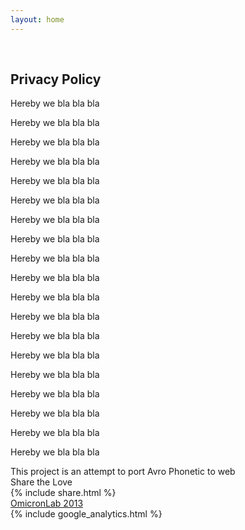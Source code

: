 ```yaml
---
layout: home
---
```


<div class="container wrapper">
	<div id="leftbar" class="leftbar">
		<div id="indicator">
			<span id="mobilehint" class="vason"></span>
			<div class="avrosprite indicator-bare"></div>
			<div class="avrosprite indicator-glow"></div>
		</div>
		<div class="logoleft">
			<div class="avrosprite logo"></div>
		</div>
		<div class="vason bottomfloat leftbar">
			<span></span><br>
			<small></small>
		</div>
	</div>
	<div id="middle">
	    <div id="main">
			<h2>Privacy Policy</h2>
			<p>Hereby we bla bla bla</p>
			<p>Hereby we bla bla bla</p>
			<p>Hereby we bla bla bla</p>
			<p>Hereby we bla bla bla</p>
			<p>Hereby we bla bla bla</p>
			<p>Hereby we bla bla bla</p>
			<p>Hereby we bla bla bla</p>
			<p>Hereby we bla bla bla</p>
			<p>Hereby we bla bla bla</p>
			<p>Hereby we bla bla bla</p>
			<p>Hereby we bla bla bla</p>
			<p>Hereby we bla bla bla</p>
			<p>Hereby we bla bla bla</p>
			<p>Hereby we bla bla bla</p>
			<p>Hereby we bla bla bla</p>
			<p>Hereby we bla bla bla</p>
			<p>Hereby we bla bla bla</p>
			<p>Hereby we bla bla bla</p>
			<p>Hereby we bla bla bla</p>
	    </div>
	</div>
	<div id="rightbar">
		<div class="logoright">
			<div class="avrosprite logo"></div>
		</div>
		<div class="vason txtright txttop">
			This project is an attempt to port Avro Phonetic to web
		</div>
		<div class="vason share">
			Share the Love <br>
			{% include share.html %}
		</div>
		<div class="vason bottomfloat txtright">
			<a href="http://omicronlab.com">OmicronLab 2013</a>
		</div>
	</div>
</div>
{% include google_analytics.html %}